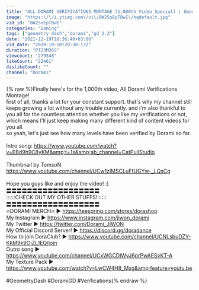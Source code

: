 ```yaml
---
title: "ALL DORAMI VERIFICATIONS MONTAGE (1,000th Video Special) | Geometry Dash"
image: "https:\/\/i.ytimg.com\/vi\/8W25oEpTBwI\/hqdefault.jpg"
vid_id: "8W25oEpTBwI"
categories: "Gaming"
tags: ["geometry dash","dorami","gd 2.2"]
date: "2021-12-19T16:36:40+03:00"
vid_date: "2020-10-10T20:30:13Z"
duration: "PT23M36S"
viewcount: "279548"
likeCount: "22461"
dislikeCount: ""
channel: "Dorami"
---
```

{% raw %}Finally here's for the 1,000th video, All Dorami Verifications Montage!<br />first of all, thanks a lot for your constant support. that's why my channel still keeps growing a lot without any trouble currently. and i'm also thankful to you all for the countless attention whether you like my verifications or not, which means I'll just keep making many different kind of content videos for you all.<br />so yeah, let's just see how many levels have been verified by Dorami so far.<br /><br />Intro song: <a rel="nofollow" target="blank" href="https://www.youtube.com/watch?v=EBd9h9C8yKM&amp;t=1s&amp;ab_channel=CatPullStudio">https://www.youtube.com/watch?v=EBd9h9C8yKM&amp;t=1s&amp;ab_channel=CatPullStudio</a><br /><br />Thumbnail by TomsoN<br /><a rel="nofollow" target="blank" href="https://www.youtube.com/channel/UCw1zlMSCLuFfUGYw-_LQsCg">https://www.youtube.com/channel/UCw1zlMSCLuFfUGYw-_LQsCg</a><br /><br />Hope you guys like and enjoy the video! :)<br />〓〓〓〓〓〓〓〓〓〓〓〓〓〓〓〓〓〓<br />::::::CHECK OUT MY OTHER STUFFS!::::::<br />〓〓〓〓〓〓〓〓〓〓〓〓〓〓〓〓〓〓<br />🔥DORAMI MERCH🔥 ▶ <a rel="nofollow" target="blank" href="https://teespring.com/stores/dorashop">https://teespring.com/stores/dorashop</a><br />My Instagram ▶ <a rel="nofollow" target="blank" href="https://www.instagram.com/jiwon_dorami">https://www.instagram.com/jiwon_dorami</a><br />My Twitter ▶ <a rel="nofollow" target="blank" href="https://twitter.com/Dorami_JIWON">https://twitter.com/Dorami_JIWON</a><br />My Official Discord Server! ▶ <a rel="nofollow" target="blank" href="https://discord.gg/doradance">https://discord.gg/doradance</a><br />How to join DoraClub? ▶ <a rel="nofollow" target="blank" href="https://www.youtube.com/channel/UCNLsbuDZY-KkM9k9OjZL1EQ/join">https://www.youtube.com/channel/UCNLsbuDZY-KkM9k9OjZL1EQ/join</a><br />Outro song ▶ <a rel="nofollow" target="blank" href="https://www.youtube.com/channel/UCxWGCDlWyJ6prPwAESvKT-A">https://www.youtube.com/channel/UCxWGCDlWyJ6prPwAESvKT-A</a><br />My Texture Pack ▶<br /><a rel="nofollow" target="blank" href="https://www.youtube.com/watch?v=LwCW4H8_Mxg&amp;feature=youtu.be">https://www.youtube.com/watch?v=LwCW4H8_Mxg&amp;feature=youtu.be</a><br /><br />#GeometryDash #DoramiGD #Verifications{% endraw %}
